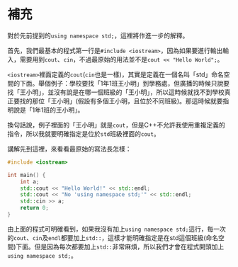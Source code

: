 # 補充

對於先前提到的`using namespace std;`，這裡將作進一步的解釋。

首先，我們最基本的程式第一行是`#include <iostream>`，因為如果要進行輸出輸入，需要用到`cout`、`cin`，不過最原始的用法並不是`cout << "Hello World";`。

`<iostream>`裡面定義的`cout`\(`cin`也是一樣\)，其實是定義在一個名叫「std」命名空間的下面。舉個例子：學校要找「1年1班王小明」到學務處，但廣播的時候只說要找「王小明」，並沒有說是在哪一個班級的「王小明」，所以這時候就找不到學校真正要找的那位「王小明」\(假設有多個王小明，且位於不同班級\)。那這時候就要指明說是「1年1班的王小明」。

換句話說，例子裡面的「王小明」就是`cout`，但是C++不允許我使用重複定義的指令，所以我就要明確指定是位於`std`班級裡面的`cout`。

講解先到這裡，來看看最原始的寫法長怎樣：

```cpp
#include <iostream>

int main() {
    int a;
    std::cout << "Hello World!" << std::endl;
    std::cout << "No 'using namespace std;'" << std::endl;
    std::cin >> a;
    return 0;
}
```

由上面的程式可明確看到，如果我沒有加上`using namespace std;`這行，每一次的`cout`、`cin`及`endl`都要加上`std::`，這樣才能明確指定是在std這個班級\(命名空間\)下面。但是因為每次都要加上`std::`非常麻煩，所以我們才會在程式開頭加上`using namespace std;`。

